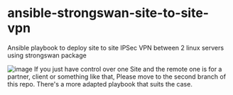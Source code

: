 # ansible-strongswan-site-to-site-vpn
Ansible playbook to deploy site to site IPSec VPN between 2 linux servers using strongswan package

![image](https://user-images.githubusercontent.com/72862222/178137108-48f7f2ba-d3ce-45b1-81f2-a02c236884d6.png)
If you just have control over one Site and the remote one is for a partner, client or something like that, Please move to the second branch of this repo. There's a more adapted playbook that suits the case.
